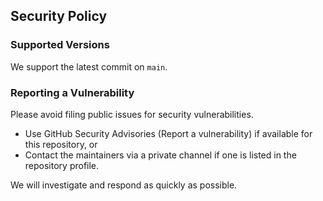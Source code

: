 ## Security Policy

### Supported Versions
We support the latest commit on `main`.

### Reporting a Vulnerability
Please avoid filing public issues for security vulnerabilities.

- Use GitHub Security Advisories (Report a vulnerability) if available for this repository, or
- Contact the maintainers via a private channel if one is listed in the repository profile.

We will investigate and respond as quickly as possible.
